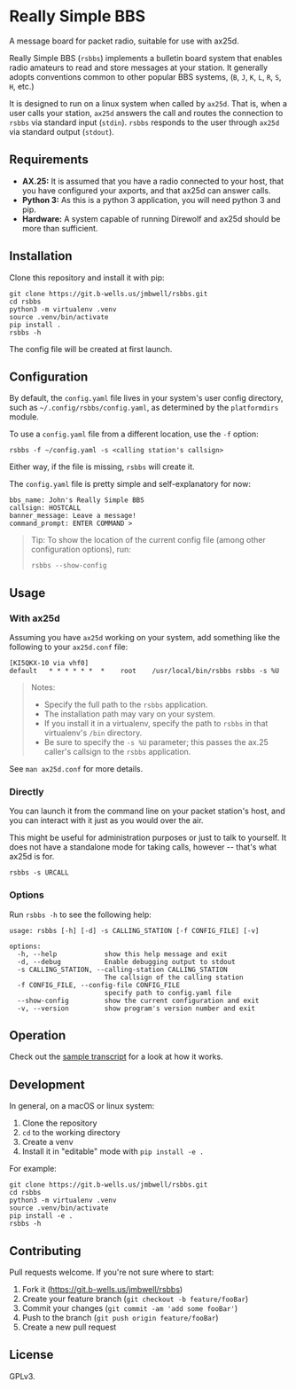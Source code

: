 # Really Simple BBS

A message board for packet radio, suitable for use with ax25d. 

Really Simple BBS (`rsbbs`) implements a bulletin board system that enables
radio amateurs to read and store messages at your station. It generally adopts
conventions common to other popular BBS systems, (`B`, `J`, `K`, `L`, `R`, `S`,
`H`, etc.)

It is designed to run on a linux system when called by `ax25d`. That is, when a
user calls your station, `ax25d` answers the call and routes the connection to
`rsbbs` via standard input (`stdin`). `rsbbs` responds to the user through
`ax25d` via standard output (`stdout`).

## Requirements

- **AX.25:** It is assumed that you have a radio connected to your host, that
  you have configured your axports, and that ax25d can answer calls.
- **Python 3:** As this is a python 3 application, you will need python 3 and
  pip. 
- **Hardware:** A system capable of running Direwolf and ax25d should be more
  than sufficient.

## Installation

Clone this repository and install it with pip:

```
git clone https://git.b-wells.us/jmbwell/rsbbs.git
cd rsbbs
python3 -m virtualenv .venv
source .venv/bin/activate
pip install .
rsbbs -h
```

The config file will be created at first launch. 

## Configuration

By default, the `config.yaml` file lives in your system's user config
directory, such as `~/.config/rsbbs/config.yaml`, as determined by the
`platformdirs` module.

To use a `config.yaml` file from a different location, use the `-f` option:
```
rsbbs -f ~/config.yaml -s <calling station's callsign>
```

Either way, if the file is missing, `rsbbs` will create it.

The `config.yaml` file is pretty simple and self-explanatory for now:
```
bbs_name: John's Really Simple BBS
callsign: HOSTCALL
banner_message: Leave a message!
command_prompt: ENTER COMMAND >
```

> Tip:
> To show the location of the current config file (among other configuration
> options), run:
> ```
> rsbbs --show-config
> ```

## Usage

### With ax25d

Assuming you have `ax25d` working on your system, add something like the
following to your `ax25d.conf` file:

```
[KI5QKX-10 via vhf0]
default   * * * * * *  *    root    /usr/local/bin/rsbbs rsbbs -s %U
```

> Notes:
>  - Specify the full path to the `rsbbs` application.
>  - The installation path may vary on your system. 
>  - If you install it in a virtualenv, specify the path to `rsbbs` in that
>    virtualenv's `/bin` directory.
>  - Be sure to specify the `-s %U` parameter; this passes the ax.25 caller's
>    callsign to the `rsbbs` application.


See `man ax25d.conf` for more details.

### Directly

You can launch it from the command line on your packet station's host, and you
can interact with it just as you would over the air.

This might be useful for administration purposes or just to talk to yourself.
It does not have a standalone mode for taking calls, however -- that's what
ax25d is for.

```
rsbbs -s URCALL
```

### Options

Run `rsbbs -h` to see the following help:

```
usage: rsbbs [-h] [-d] -s CALLING_STATION [-f CONFIG_FILE] [-v]

options:
  -h, --help            show this help message and exit
  -d, --debug           Enable debugging output to stdout
  -s CALLING_STATION, --calling-station CALLING_STATION
                        The callsign of the calling station
  -f CONFIG_FILE, --config-file CONFIG_FILE
                        specify path to config.yaml file
  --show-config         show the current configuration and exit
  -v, --version         show program's version number and exit
```

## Operation

Check out the [sample transcript](sample_transcript.txt) for a look at how it
works.

## Development

In general, on a macOS or linux system: 
1. Clone the repository
2. `cd` to the working directory
3. Create a venv
4. Install it in "editable" mode with `pip install -e .`

For example:
```
git clone https://git.b-wells.us/jmbwell/rsbbs.git
cd rsbbs
python3 -m virtualenv .venv
source .venv/bin/activate
pip install -e .
rsbbs -h
```

## Contributing

Pull requests welcome. If you're not sure where to start:

1. Fork it (<https://git.b-wells.us/jmbwell/rsbbs>)
2. Create your feature branch (`git checkout -b feature/fooBar`)
3. Commit your changes (`git commit -am 'add some fooBar'`)
4. Push to the branch (`git push origin feature/fooBar`)
5. Create a new pull request

## License

GPLv3. 
